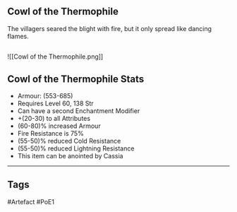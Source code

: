 ## Cowl of the Thermophile
The villagers seared the blight with fire, but it only spread like dancing flames.
##
![[Cowl of the Thermophile.png]]
## Cowl of the Thermophile Stats
- Armour: (553-685)
- Requires Level 60, 138 Str
- Can have a second Enchantment Modifier
- +(20-30) to all Attributes
- (60-80)% increased Armour
- Fire Resistance is 75%
- (55-50)% reduced Cold Resistance
- (55-50)% reduced Lightning Resistance
- This item can be anointed by Cassia


---
## Tags
#Artefact
#PoE1
